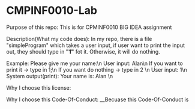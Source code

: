 # CMPINF0010-Lab
Purpose of this repo:
    This is for CPMINF0010 BIG IDEA assignment

Description(What my code does):
    In my repo, there is a file "simpleProgram" which takes a user input, if user want to print the input out, they should type in __"1"__ fot it.
    Otherwise, it will do nothing.

Example:
    Please give me your name:\n
User input: Alan\n
    If you want to print it -> type in 1;\n
    If you want do nothing -> type in 2 \n
User input: 1\n
System output(print): Your name is: Alan \n

Why I choose this license:
    
    
Why I choose this Code-Of-Conduct:
    __Becuase this Code-Of-Conduct is 